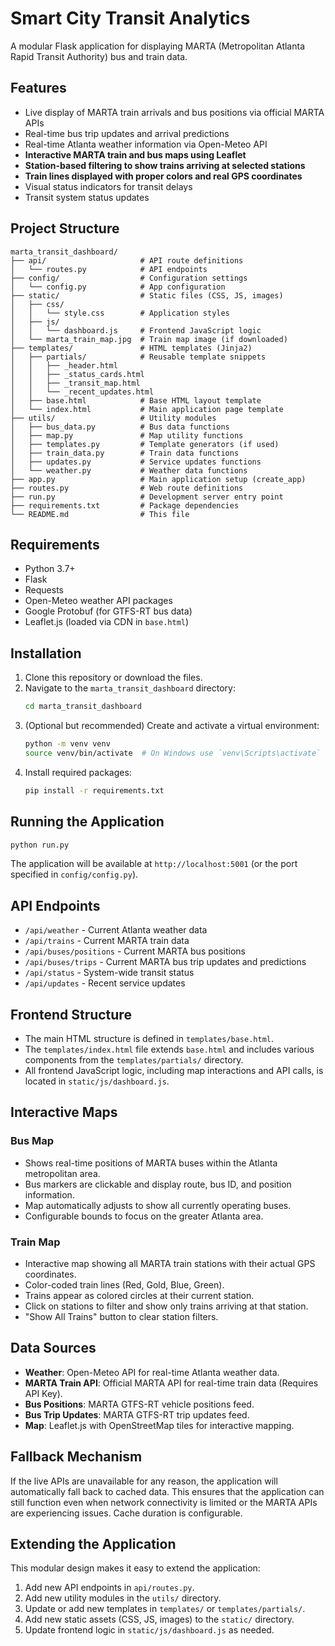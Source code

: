 # Smart City Transit Analytics

A modular Flask application for displaying MARTA (Metropolitan Atlanta Rapid Transit Authority) bus and train data.

## Features

- Live display of MARTA train arrivals and bus positions via official MARTA APIs
- Real-time bus trip updates and arrival predictions
- Real-time Atlanta weather information via Open-Meteo API
- **Interactive MARTA train and bus maps using Leaflet**
- **Station-based filtering to show trains arriving at selected stations**
- **Train lines displayed with proper colors and real GPS coordinates**
- Visual status indicators for transit delays
- Transit system status updates

## Project Structure

```
marta_transit_dashboard/
├── api/                     # API route definitions
│   └── routes.py            # API endpoints
├── config/                  # Configuration settings
│   └── config.py            # App configuration
├── static/                  # Static files (CSS, JS, images)
│   ├── css/
│   │   └── style.css        # Application styles
│   ├── js/
│   │   └── dashboard.js     # Frontend JavaScript logic
│   └── marta_train_map.jpg  # Train map image (if downloaded)
├── templates/               # HTML templates (Jinja2)
│   ├── partials/            # Reusable template snippets
│   │   ├── _header.html
│   │   ├── _status_cards.html
│   │   ├── _transit_map.html
│   │   └── _recent_updates.html
│   ├── base.html            # Base HTML layout template
│   └── index.html           # Main application page template
├── utils/                   # Utility modules
│   ├── bus_data.py          # Bus data functions
│   ├── map.py               # Map utility functions
│   ├── templates.py         # Template generators (if used)
│   ├── train_data.py        # Train data functions
│   ├── updates.py           # Service updates functions
│   └── weather.py           # Weather data functions
├── app.py                   # Main application setup (create_app)
├── routes.py                # Web route definitions
├── run.py                   # Development server entry point
├── requirements.txt         # Package dependencies
└── README.md                # This file
```

## Requirements

- Python 3.7+
- Flask
- Requests
- Open-Meteo weather API packages
- Google Protobuf (for GTFS-RT bus data)
- Leaflet.js (loaded via CDN in `base.html`)

## Installation

1.  Clone this repository or download the files.
2.  Navigate to the `marta_transit_dashboard` directory:
    ```bash
    cd marta_transit_dashboard
    ```
3.  (Optional but recommended) Create and activate a virtual environment:
    ```bash
    python -m venv venv
    source venv/bin/activate  # On Windows use `venv\Scripts\activate`
    ```
4.  Install required packages:
    ```bash
    pip install -r requirements.txt
    ```

## Running the Application

```bash
python run.py
```

The application will be available at `http://localhost:5001` (or the port specified in `config/config.py`).

## API Endpoints

- `/api/weather` - Current Atlanta weather data
- `/api/trains` - Current MARTA train data
- `/api/buses/positions` - Current MARTA bus positions
- `/api/buses/trips` - Current MARTA bus trip updates and predictions
- `/api/status` - System-wide transit status
- `/api/updates` - Recent service updates

## Frontend Structure

- The main HTML structure is defined in `templates/base.html`.
- The `templates/index.html` file extends `base.html` and includes various components from the `templates/partials/` directory.
- All frontend JavaScript logic, including map interactions and API calls, is located in `static/js/dashboard.js`.

## Interactive Maps

### Bus Map
- Shows real-time positions of MARTA buses within the Atlanta metropolitan area.
- Bus markers are clickable and display route, bus ID, and position information.
- Map automatically adjusts to show all currently operating buses.
- Configurable bounds to focus on the greater Atlanta area.

### Train Map
- Interactive map showing all MARTA train stations with their actual GPS coordinates.
- Color-coded train lines (Red, Gold, Blue, Green).
- Trains appear as colored circles at their current station.
- Click on stations to filter and show only trains arriving at that station.
- "Show All Trains" button to clear station filters.

## Data Sources

- **Weather**: Open-Meteo API for real-time Atlanta weather data.
- **MARTA Train API**: Official MARTA API for real-time train data (Requires API Key).
- **Bus Positions**: MARTA GTFS-RT vehicle positions feed.
- **Bus Trip Updates**: MARTA GTFS-RT trip updates feed.
- **Map**: Leaflet.js with OpenStreetMap tiles for interactive mapping.

## Fallback Mechanism

If the live APIs are unavailable for any reason, the application will automatically fall back to cached data. This ensures that the application can still function even when network connectivity is limited or the MARTA APIs are experiencing issues. Cache duration is configurable.

## Extending the Application

This modular design makes it easy to extend the application:

1. Add new API endpoints in `api/routes.py`.
2. Add new utility modules in the `utils/` directory.
3. Update or add new templates in `templates/` or `templates/partials/`.
4. Add new static assets (CSS, JS, images) to the `static/` directory.
5. Update frontend logic in `static/js/dashboard.js` as needed. 